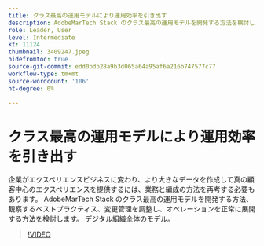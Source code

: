 ```yaml
---
title: クラス最高の運用モデルにより運用効率を引き出す
description: AdobeMarTech Stack のクラス最高の運用モデルを開発する方法を検討し、どのベストプラクティスを観察します
role: Leader, User
level: Intermediate
kt: 11124
thumbnail: 3409247.jpeg
hidefromtoc: true
source-git-commit: edd0bdb28a9b3d065a64a95af6a216b747577c77
workflow-type: tm+mt
source-wordcount: '106'
ht-degree: 0%

---
```


# クラス最高の運用モデルにより運用効率を引き出す

企業がエクスペリエンスビジネスに変わり、より大きなデータを作成して真の顧客中心のエクスペリエンスを提供するには、業務と編成の方法を再考する必要もあります。 AdobeMarTech Stack のクラス最高の運用モデルを開発する方法、観察するベストプラクティス、変更管理を調整し、オペレーションを正常に展開する方法を検討します。 デジタル組織全体のモデル。

>[!VIDEO](https://video.tv.adobe.com/v/3409247/?quality=12&learn=on)
